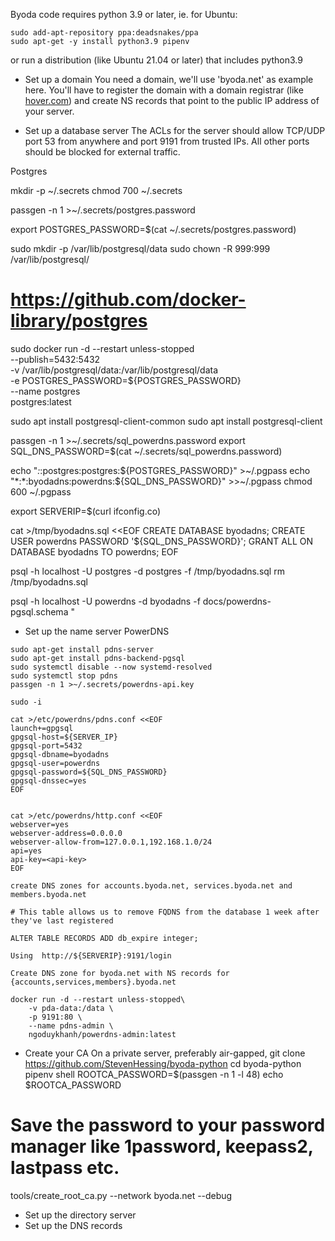 Byoda code requires python 3.9 or later, ie. for Ubuntu:
```
sudo add-apt-repository ppa:deadsnakes/ppa
sudo apt-get -y install python3.9 pipenv
```
or run a distribution (like Ubuntu 21.04 or later) that includes python3.9

- Set up a domain
You need a domain, we'll use 'byoda.net' as example here. You'll have to register the
domain with a domain registrar (like [hover.com](https://www.hover.com/)) and create NS records that point to the public IP address of your server.

- Set up a database server
The ACLs for the server should allow TCP/UDP port 53 from anywhere and port 9191 from trusted IPs. All other ports should be blocked for external traffic.

Postgres

mkdir -p ~/.secrets
chmod 700 ~/.secrets

passgen -n 1 >~/.secrets/postgres.password

export POSTGRES_PASSWORD=$(cat ~/.secrets/postgres.password)

sudo mkdir -p /var/lib/postgresql/data
sudo chown -R 999:999 /var/lib/postgresql/

# https://github.com/docker-library/postgres
sudo docker run -d --restart unless-stopped \
    --publish=5432:5432 \
    -v /var/lib/postgresql/data:/var/lib/postgresql/data \
    -e POSTGRES_PASSWORD=${POSTGRES_PASSWORD} \
    --name postgres \
     postgres:latest

sudo apt install postgresql-client-common
sudo apt install postgresql-client

passgen -n 1 >~/.secrets/sql_powerdns.password
export SQL_DNS_PASSWORD=$(cat ~/.secrets/sql_powerdns.password)

echo "*:*:postgres:postgres:${POSTGRES_PASSWORD}" >~/.pgpass
echo "*:*:byodadns:powerdns:${SQL_DNS_PASSWORD}" >>~/.pgpass
chmod 600 ~/.pgpass

export SERVERIP=$(curl ifconfig.co)

cat >/tmp/byodadns.sql <<EOF
CREATE DATABASE byodadns;
CREATE USER powerdns PASSWORD '${SQL_DNS_PASSWORD}';
GRANT ALL ON DATABASE byodadns TO powerdns;
EOF

psql -h localhost -U postgres -d postgres -f /tmp/byodadns.sql
rm /tmp/byodadns.sql

psql -h localhost -U powerdns -d byodadns -f docs/powerdns-pgsql.schema
"

- Set up the name server
PowerDNS

```
sudo apt-get install pdns-server
sudo apt-get install pdns-backend-pgsql
sudo systemctl disable --now systemd-resolved
sudo systemctl stop pdns
passgen -n 1 >~/.secrets/powerdns-api.key

sudo -i

cat >/etc/powerdns/pdns.conf <<EOF
launch+=gpgsql
gpgsql-host=${SERVER_IP}
gpgsql-port=5432
gpgsql-dbname=byodadns
gpgsql-user=powerdns
gpgsql-password=${SQL_DNS_PASSWORD}
gpgsql-dnssec=yes
EOF


cat >/etc/powerdns/http.conf <<EOF
webserver=yes
webserver-address=0.0.0.0
webserver-allow-from=127.0.0.1,192.168.1.0/24
api=yes
api-key=<api-key>
EOF

create DNS zones for accounts.byoda.net, services.byoda.net and members.byoda.net

# This table allows us to remove FQDNS from the database 1 week after they've last registered

ALTER TABLE RECORDS ADD db_expire integer;

Using  http://${SERVERIP}:9191/login

Create DNS zone for byoda.net with NS records for {accounts,services,members}.byoda.net

docker run -d --restart unless-stopped\
    -v pda-data:/data \
    -p 9191:80 \
    --name pdns-admin \
    ngoduykhanh/powerdns-admin:latest

```

- Create your CA
On a private server, preferably air-gapped,
git clone https://github.com/StevenHessing/byoda-python
cd byoda-python
pipenv shell
ROOTCA_PASSWORD=$(passgen -n 1 -l 48)
echo $ROOTCA_PASSWORD
# Save the password to your password manager like 1password, keepass2, lastpass etc.
tools/create_root_ca.py --network byoda.net --debug

- Set up the directory server
- Set up the DNS records